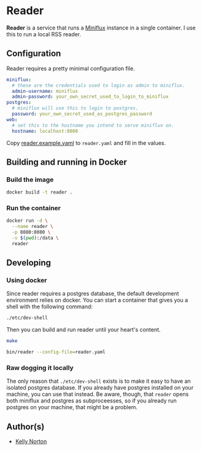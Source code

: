 # Reader

**Reader** is a service that runs a [Miniflux](https://miniflux.app/) instance in a single container. I use this to run a local RSS reader.

## Configuration

Reader requires a pretty minimal configuration file.

```yaml
miniflux:
  # these are the credentials used to login as admin to miniflux.
  admin-username: miniflux
  admin-password: your_own_secret_used_to_login_to_miniflux
postgres:
  # miniflux will use this to login to postgres.
  password: your_own_secret_used_as_postgres_password
web:
  # set this to the hostname you intend to serve miniflux on.
  hostname: localhost:8080
```

Copy [reader.example.yaml](reader.example.yaml) to `reader.yaml` and fill in the values.

## Building and running in Docker

### Build the image

```bash
docker build -t reader .
```

### Run the container

```bash
docker run -d \
  --name reader \
  -p 8080:8080 \
  -v $(pwd):/data \
  reader
```

## Developing

### Using docker

Since reader requires a postgres database, the default development environment relies on docker. You can start a container that gives you a shell with the following command:

```bash
./etc/dev-shell
```

Then you can build and run reader until your heart's content.

```bash
make

bin/reader --config-file=reader.yaml
```

### Raw dogging it locally

The only reason that `./etc/dev-shell` exists is to make it easy to have an isolated postgres database. If you already have postgres installed on your machine, you can use that instead. Be aware, though, that `reader` opens both miniflux and postgres as subproceesses, so if you already run postgres on your machine, that might be a problem.

## Author(s)

- [Kelly Norton](https://github.com/kellegous)
